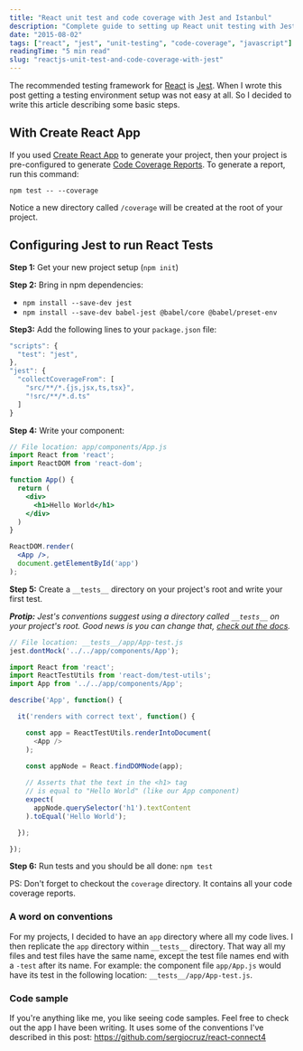 ```yaml
---
title: "React unit test and code coverage with Jest and Istanbul"
description: "Complete guide to setting up React unit testing with Jest and generating code coverage reports. Learn how to configure Jest for React components and write effective tests."
date: "2015-08-02"
tags: ["react", "jest", "unit-testing", "code-coverage", "javascript"]
readingTime: "5 min read"
slug: "reactjs-unit-test-and-code-coverage-with-jest"
---
```


The recommended testing framework for [React](https://reactjs.org/) is [Jest](https://jestjs.io/). When I wrote this post getting a testing environment setup was not easy at all. So I decided to write this article describing some basic steps.

## With Create React App

If you used [Create React App](https://create-react-app.dev/) to generate your project, then your project is pre-configured to generate [Code Coverage Reports](https://create-react-app.dev/docs/running-tests/#coverage-reporting). To generate a report, run this command:

```shell
npm test -- --coverage
```

Notice a new directory called `/coverage` will be created at the root of your project.

## Configuring Jest to run React Tests

**Step 1:**  Get your new project setup (`npm init`)

**Step 2:** Bring in npm dependencies:

- `npm install --save-dev jest`
- `npm install --save-dev babel-jest @babel/core @babel/preset-env`

**Step3:** Add the following lines to your `package.json` file:

```javascript
"scripts": {
  "test": "jest",
},
"jest": {
  "collectCoverageFrom": [
    "src/**/*.{js,jsx,ts,tsx}",
    "!src/**/*.d.ts"
  ]
}
```

**Step 4:** Write your component:

```jsx
// File location: app/components/App.js
import React from 'react';
import ReactDOM from 'react-dom';

function App() {
  return (
    <div>
      <h1>Hello World</h1>
    </div>
  )
}

ReactDOM.render(
  <App />,
  document.getElementById('app')
);

```

**Step 5:** Create a `__tests__` directory on your project's root and write your first test.

_**Protip:** Jest's conventions suggest using a directory called `__tests__` on your project's root. Good news is you can change that, [check out the docs](http://facebook.github.io/jest/docs/api.html#config-testdirectoryname-string)._

```javascript
// File location: __tests__/app/App-test.js
jest.dontMock('../../app/components/App');

import React from 'react';
import ReactTestUtils from 'react-dom/test-utils';
import App from '../../app/components/App';

describe('App', function() {

  it('renders with correct text', function() {

    const app = ReactTestUtils.renderIntoDocument(
      <App />
    );

    const appNode = React.findDOMNode(app);
	
    // Asserts that the text in the <h1> tag
    // is equal to "Hello World" (like our App component)
    expect(
      appNode.querySelector('h1').textContent
    ).toEqual('Hello World');

  });

});

```

**Step 6:** Run tests and you should be all done: `npm test`

PS: Don't forget to checkout the `coverage` directory. It contains all your code coverage reports.

### A word on conventions

For my projects, I decided to have an `app` directory where all my code lives. I then replicate the `app` directory within `__tests__` directory. That way all my files and test files have the same name, except the test file names end with a `-test` after its name. For example: the component file `app/App.js` would have its test in the following location: `__tests__/app/App-test.js`.

### Code sample
If you're anything like me, you like seeing code samples. Feel free to check out the app I have been writing. It uses some of the conventions I've described in this post: https://github.com/sergiocruz/react-connect4
